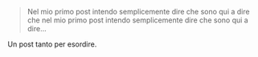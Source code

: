 > Nel mio primo post intendo semplicemente dire che sono qui a dire che nel mio primo post intendo semplicemente dire che sono qui a dire...

Un post tanto per esordire.
